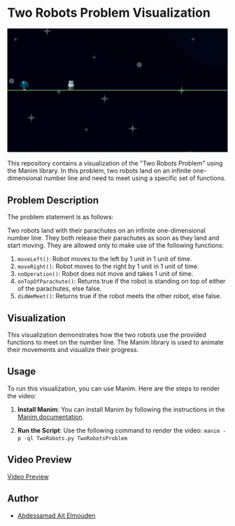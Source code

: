 # Two Robots Problem Visualization


![Thumbnail Image](https://github.com/AbdessamadAe/Two-Robots-Problem-Visualization/blob/main/media/images/TwoRobots/ImgPreview_ManimCE_v0.17.3.png)


This repository contains a visualization of the "Two Robots Problem" using the Manim library. In this problem, two robots land on an infinite one-dimensional number line and need to meet using a specific set of functions.

## Problem Description
The problem statement is as follows:

Two robots land with their parachutes on an infinite one-dimensional number line. They both release their parachutes as soon as they land and start moving. They are allowed only to make use of the following functions:

1. `moveLeft()`: Robot moves to the left by 1 unit in 1 unit of time.
2. `moveRight()`: Robot moves to the right by 1 unit in 1 unit of time.
3. `noOperation()`: Robot does not move and takes 1 unit of time.
4. `onTopOfParachute()`: Returns true if the robot is standing on top of either of the parachutes, else false.
5. `didWeMeet()`: Returns true if the robot meets the other robot, else false.

## Visualization
This visualization demonstrates how the two robots use the provided functions to meet on the number line. The Manim library is used to animate their movements and visualize their progress.

## Usage
To run this visualization, you can use Manim. Here are the steps to render the video:

1. **Install Manim**: You can install Manim by following the instructions in the [Manim documentation](https://docs.manim.community/en/stable/installation.html).

2. **Run the Script**: Use the following command to render the video: ``manim -p -ql TwoRobots.py TwoRobotsProblem``

## Video Preview
[Video Preview](https://github.com/AbdessamadAe/Two-Robots-Problem-Visualization/blob/main/media/videos/TwoRobots/1080p60/TwoRobotsProblem.mp4)

## Author
- [Abdessamad Ait Elmouden](https://github.com/AbdessamadAe)
